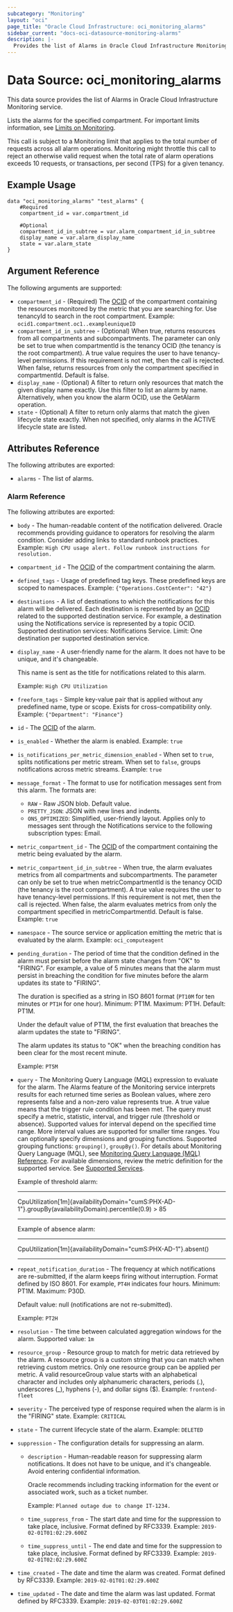 ```yaml
---
subcategory: "Monitoring"
layout: "oci"
page_title: "Oracle Cloud Infrastructure: oci_monitoring_alarms"
sidebar_current: "docs-oci-datasource-monitoring-alarms"
description: |-
  Provides the list of Alarms in Oracle Cloud Infrastructure Monitoring service
---
```


# Data Source: oci_monitoring_alarms
This data source provides the list of Alarms in Oracle Cloud Infrastructure Monitoring service.

Lists the alarms for the specified compartment.
For important limits information, see [Limits on Monitoring](https://docs.cloud.oracle.com/iaas/Content/Monitoring/Concepts/monitoringoverview.htm#Limits).

This call is subject to a Monitoring limit that applies to the total number of requests across all alarm operations.
Monitoring might throttle this call to reject an otherwise valid request when the total rate of alarm operations exceeds 10 requests,
or transactions, per second (TPS) for a given tenancy.


## Example Usage

```hcl
data "oci_monitoring_alarms" "test_alarms" {
	#Required
	compartment_id = var.compartment_id

	#Optional
	compartment_id_in_subtree = var.alarm_compartment_id_in_subtree
	display_name = var.alarm_display_name
	state = var.alarm_state
}
```

## Argument Reference

The following arguments are supported:

* `compartment_id` - (Required) The [OCID](https://docs.cloud.oracle.com/iaas/Content/General/Concepts/identifiers.htm) of the compartment containing the resources monitored by the metric that you are searching for. Use tenancyId to search in the root compartment.  Example: `ocid1.compartment.oc1..exampleuniqueID` 
* `compartment_id_in_subtree` - (Optional) When true, returns resources from all compartments and subcompartments. The parameter can only be set to true when compartmentId is the tenancy OCID (the tenancy is the root compartment). A true value requires the user to have tenancy-level permissions. If this requirement is not met, then the call is rejected. When false, returns resources from only the compartment specified in compartmentId. Default is false. 
* `display_name` - (Optional) A filter to return only resources that match the given display name exactly. Use this filter to list an alarm by name. Alternatively, when you know the alarm OCID, use the GetAlarm operation. 
* `state` - (Optional) A filter to return only alarms that match the given lifecycle state exactly. When not specified, only alarms in the ACTIVE lifecycle state are listed. 


## Attributes Reference

The following attributes are exported:

* `alarms` - The list of alarms.

### Alarm Reference

The following attributes are exported:

* `body` - The human-readable content of the notification delivered. Oracle recommends providing guidance to operators for resolving the alarm condition. Consider adding links to standard runbook practices.  Example: `High CPU usage alert. Follow runbook instructions for resolution.` 
* `compartment_id` - The [OCID](https://docs.cloud.oracle.com/iaas/Content/General/Concepts/identifiers.htm) of the compartment containing the alarm. 
* `defined_tags` - Usage of predefined tag keys. These predefined keys are scoped to namespaces. Example: `{"Operations.CostCenter": "42"}` 
* `destinations` - A list of destinations to which the notifications for this alarm will be delivered. Each destination is represented by an [OCID](https://docs.cloud.oracle.com/iaas/Content/General/Concepts/identifiers.htm) related to the supported destination service. For example, a destination using the Notifications service is represented by a topic OCID. Supported destination services: Notifications Service. Limit: One destination per supported destination service. 
* `display_name` - A user-friendly name for the alarm. It does not have to be unique, and it's changeable.

	This name is sent as the title for notifications related to this alarm.

	Example: `High CPU Utilization` 
* `freeform_tags` - Simple key-value pair that is applied without any predefined name, type or scope. Exists for cross-compatibility only. Example: `{"Department": "Finance"}` 
* `id` - The [OCID](https://docs.cloud.oracle.com/iaas/Content/General/Concepts/identifiers.htm) of the alarm. 
* `is_enabled` - Whether the alarm is enabled.  Example: `true` 
* `is_notifications_per_metric_dimension_enabled` - When set to `true`, splits notifications per metric stream. When set to `false`, groups notifications across metric streams. Example: `true` 
* `message_format` - The format to use for notification messages sent from this alarm. The formats are:
	* `RAW` - Raw JSON blob. Default value.
	* `PRETTY_JSON`: JSON with new lines and indents.
	* `ONS_OPTIMIZED`: Simplified, user-friendly layout. Applies only to messages sent through the Notifications service to the following subscription types: Email. 
* `metric_compartment_id` - The [OCID](https://docs.cloud.oracle.com/iaas/Content/General/Concepts/identifiers.htm) of the compartment containing the metric being evaluated by the alarm. 
* `metric_compartment_id_in_subtree` - When true, the alarm evaluates metrics from all compartments and subcompartments. The parameter can only be set to true when metricCompartmentId is the tenancy OCID (the tenancy is the root compartment). A true value requires the user to have tenancy-level permissions. If this requirement is not met, then the call is rejected. When false, the alarm evaluates metrics from only the compartment specified in metricCompartmentId. Default is false.  Example: `true` 
* `namespace` - The source service or application emitting the metric that is evaluated by the alarm.  Example: `oci_computeagent` 
* `pending_duration` - The period of time that the condition defined in the alarm must persist before the alarm state changes from "OK" to "FIRING". For example, a value of 5 minutes means that the alarm must persist in breaching the condition for five minutes before the alarm updates its state to "FIRING".

	The duration is specified as a string in ISO 8601 format (`PT10M` for ten minutes or `PT1H` for one hour). Minimum: PT1M. Maximum: PT1H. Default: PT1M.

	Under the default value of PT1M, the first evaluation that breaches the alarm updates the state to "FIRING".

	The alarm updates its status to "OK" when the breaching condition has been clear for the most recent minute.

	Example: `PT5M` 
* `query` - The Monitoring Query Language (MQL) expression to evaluate for the alarm. The Alarms feature of the Monitoring service interprets results for each returned time series as Boolean values, where zero represents false and a non-zero value represents true. A true value means that the trigger rule condition has been met. The query must specify a metric, statistic, interval, and trigger rule (threshold or absence). Supported values for interval depend on the specified time range. More interval values are supported for smaller time ranges. You can optionally specify dimensions and grouping functions. Supported grouping functions: `grouping()`, `groupBy()`. For details about Monitoring Query Language (MQL), see [Monitoring Query Language (MQL) Reference](https://docs.cloud.oracle.com/iaas/Content/Monitoring/Reference/mql.htm). For available dimensions, review the metric definition for the supported service. See [Supported Services](https://docs.cloud.oracle.com/iaas/Content/Monitoring/Concepts/monitoringoverview.htm#SupportedServices).

	Example of threshold alarm:

	-----

	CpuUtilization[1m]{availabilityDomain="cumS:PHX-AD-1"}.groupBy(availabilityDomain).percentile(0.9) > 85

	-----

	Example of absence alarm:

	-----

	CpuUtilization[1m]{availabilityDomain="cumS:PHX-AD-1"}.absent()

	----- 
* `repeat_notification_duration` - The frequency at which notifications are re-submitted, if the alarm keeps firing without interruption. Format defined by ISO 8601. For example, `PT4H` indicates four hours. Minimum: PT1M. Maximum: P30D.

	Default value: null (notifications are not re-submitted).

	Example: `PT2H` 
* `resolution` - The time between calculated aggregation windows for the alarm. Supported value: `1m` 
* `resource_group` - Resource group to match for metric data retrieved by the alarm. A resource group is a custom string that you can match when retrieving custom metrics. Only one resource group can be applied per metric. A valid resourceGroup value starts with an alphabetical character and includes only alphanumeric characters, periods (.), underscores (_), hyphens (-), and dollar signs ($).  Example: `frontend-fleet` 
* `severity` - The perceived type of response required when the alarm is in the "FIRING" state.  Example: `CRITICAL` 
* `state` - The current lifecycle state of the alarm.  Example: `DELETED` 
* `suppression` - The configuration details for suppressing an alarm. 
	* `description` - Human-readable reason for suppressing alarm notifications. It does not have to be unique, and it's changeable. Avoid entering confidential information.

		Oracle recommends including tracking information for the event or associated work, such as a ticket number.

		Example: `Planned outage due to change IT-1234.` 
	* `time_suppress_from` - The start date and time for the suppression to take place, inclusive. Format defined by RFC3339.  Example: `2019-02-01T01:02:29.600Z` 
	* `time_suppress_until` - The end date and time for the suppression to take place, inclusive. Format defined by RFC3339.  Example: `2019-02-01T02:02:29.600Z` 
* `time_created` - The date and time the alarm was created. Format defined by RFC3339.  Example: `2019-02-01T01:02:29.600Z` 
* `time_updated` - The date and time the alarm was last updated. Format defined by RFC3339.  Example: `2019-02-03T01:02:29.600Z` 

